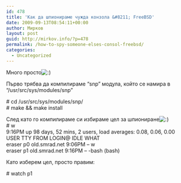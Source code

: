 ```yaml
---
id: 478
title: 'Kак да шпионираме чужда конзола &#8211; FreeBSD'
date: 2009-09-13T08:54:11+00:00
author: Мирков
layout: post
guid: http://mirkov.info/?p=478
permalink: /how-to-spy-someone-elses-consol-freebsd/
categories:
  - Uncategorized
---
```

Много просто<img src='http://mirkov.info/wp-includes/images/blank.gif' alt=':)' class='wp-smiley smiley-2' /> 

Първо трябва да компилираме &#8220;snp&#8221; модула, който се намира в &#8220;/usr/src/sys/modules/snp&#8221;

\# cd /usr/src/sys/modules/snp/  
\# make && make install

След като го компилираме си избираме цел за шпиониране<img src='http://mirkov.info/wp-includes/images/blank.gif' alt=':)' class='wp-smiley smiley-2' />  
\# w  
9:16PM up 98 days, 52 mins, 2 users, load averages: 0.08, 0.06, 0.00  
USER TTY FROM LOGIN@ IDLE WHAT  
eraser p0 old.smrad.net 9:06PM &#8211; w  
eraser p1 old.smrad.net 9:16PM &#8211; -bash (bash)

Като изберем цел, просто правим:

\# watch p1